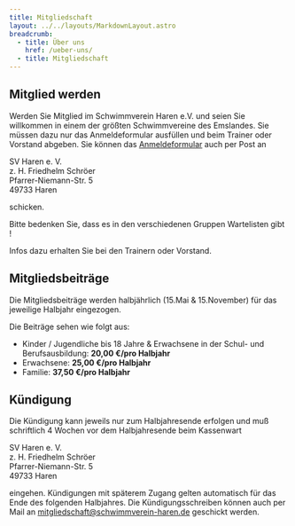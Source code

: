 ```yaml
---
title: Mitgliedschaft
layout: ../../layouts/MarkdownLayout.astro
breadcrumb:
  - title: Über uns
    href: /ueber-uns/
  - title: Mitgliedschaft
---
```

## Mitglied werden

Werden Sie Mitglied im Schwimmverein Haren e.V. und seien Sie willkommen in einem der größten Schwimmvereine des Emslandes. Sie müssen dazu nur das Anmeldeformular ausfüllen und beim Trainer oder Vorstand abgeben. Sie können das [Anmeldeformular](/downloads/anmeldeformular_sv_haren_4.1.pdf) auch per Post an

SV Haren e. V.<br>
z. H. Friedhelm Schröer<br>
Pfarrer-Niemann-Str. 5<br>
49733 Haren<br>

schicken.

Bitte bedenken Sie, dass es in den verschiedenen Gruppen Wartelisten gibt !

Infos dazu erhalten Sie bei den Trainern oder Vorstand.

## Mitgliedsbeiträge

Die Mitgliedsbeiträge werden halbjährlich (15.Mai & 15.November) für das jeweilige Halbjahr eingezogen.

Die Beiträge sehen wie folgt aus:

* Kinder / Jugendliche bis 18 Jahre & Erwachsene in der Schul- und Berufsausbildung: **20,00 €/pro Halbjahr<br>**
* Erwachsene: **25,00 €/pro Halbjahr<br>**
* Familie: **37,50 €/pro Halbjahr<br>**

## Kündigung

Die Kündigung kann jeweils nur zum Halbjahresende erfolgen und muß schriftlich 4 Wochen vor dem Halbjahresende beim Kassenwart

SV Haren e. V.<br>
z. H. Friedhelm Schröer<br>
Pfarrer-Niemann-Str. 5<br>
49733 Haren<br>

eingehen. Kündigungen mit späterem Zugang gelten automatisch für das Ende des folgenden Halbjahres. Die Kündigungsschreiben können auch per Mail an mitgliedschaft@schwimmverein-haren.de geschickt werden.